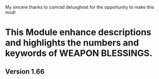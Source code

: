 My sincere thanks to comrad deluxghost for the opportunity to make this mod!

# This Module enhance descriptions and highlights the numbers and keywords of WEAPON BLESSINGS.
## Version 1.66


